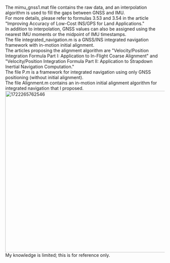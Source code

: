 The mimu_gnss1.mat file contains the raw data, and an interpolation algorithm is used to fill the gaps between GNSS and IMU.  
For more details, please refer to formulas 3.53 and 3.54 in the article "Improving Accuracy of Low-Cost INS/GPS for Land Applications."  
In addition to interpolation, GNSS values can also be assigned using the nearest IMU moments or the midpoint of IMU timestamps.  
The file integrated_navigation.m is a GNSS/INS integrated navigation framework with in-motion initial alignment.  
The articles proposing the alignment algorithm are "Velocity/Position Integration Formula Part I: Application to In-Flight Coarse Alignment" and "Velocity/Position Integration Formula Part II: Application to Strapdown Inertial Navigation Computation."  
The file P.m is a framework for integrated navigation using only GNSS positioning (without initial alignment).  
The file Alignment.m contains an in-motion initial alignment algorithm for integrated navigation that I proposed.  
<img width="509" alt="1722265762546" src="https://github.com/user-attachments/assets/dbdab056-ea4a-4b2f-93ce-0b1b407ce9af">  
My knowledge is limited; this is for reference only.
